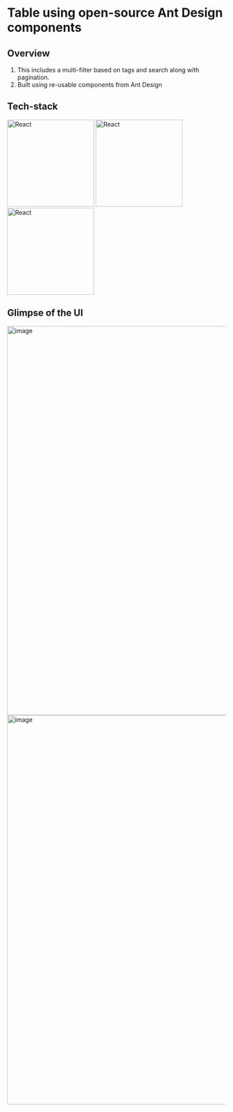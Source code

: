 # Table using open-source Ant Design components
## Overview
1)  This includes a multi-filter based on tags and search along with pagination.
2)  Built using re-usable components from Ant Design 

## Tech-stack
<img width="200" src="https://upload.wikimedia.org/wikipedia/commons/thumb/a/a7/React-icon.svg/1200px-React-icon.svg.png" alt ="React" />
<img width="200" src="https://upload.wikimedia.org/wikipedia/commons/thumb/a/a7/React-icon.svg/1200px-React-icon.svg.png" alt ="React" />
<img width="200" src="https://upload.wikimedia.org/wikipedia/commons/thumb/a/a7/React-icon.svg/1200px-React-icon.svg.png" alt ="React" />


## Glimpse of the UI
<img width="895" alt="image" src="https://github.com/saikiran76/AntTable/assets/80874246/307ea21e-593e-4fd7-a4be-55324d51a7f7">
<img width="896" alt="image" src="https://github.com/saikiran76/AntTable/assets/80874246/f251d3f8-9b06-40fb-82b5-393c8d81b0e3">




